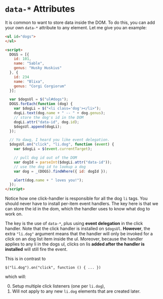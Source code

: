 # `data-*` Attributes

It is common to want to store data inside the DOM. To do this, you can
add your own `data-*` attribute to any element. Let me give you an
example:

```html
<ul id="dogs">
</ul>

<script>
  DOGS = [{
    id: 101,
    name: "Sable",
    genus: "Husky Huskius"
  }, {
    id: 234
    name: "Blixa",
    genus: "Corgi Corgiorum"
  }];

  var $dogsUl = $("ul#dogs");
  DOGS.forEach(function (dog) {
    var $dogLi = $("<li class='dog'></li>");
    dogLi.text(dog.name + " -- " + dog.genus);
    // store the dog's id in the DOM
    dogLi.attr("data-id", dog.id);
    $dogsUl.append(dogLi);
  });

  // Yo dawg, I heard you like event delegation.
  $dogsUl.on("click", "li.dog", function (event) {
    var $dogLi = $(event.currentTarget);

    // pull dog id out of the DOM
    var dogId = parseInt($dogLi.attr("data-id"));
    // use the dog id to lookup a dog
    var dog = _(DOGS).findWhere({ id: dogId });

    alert(dog.name + " loves you!");
  });
</script>
```

Notice how one click-handler is responsible for all the dog `li`
tags. You should never have to install per-item event handlers. The
key here is that we can store the id in the dom, which the handler
uses to know what dog to work on.

The key is the use of `data-*`, plus using **event delegation** in the
click handler. Note that the click handler is installed on
`$dogsUl`. **However**, the extra `"li.dog"` argument means that the
handler will only be invoked for a click on an dog list item inside
the ul. Moreover, because the handler applies to any li in the dogs
ul, clicks on lis **added after the handler is installed** will still
fire the event.

This is in contrast to

    $("li.dog").on("click", function () { ... })

which will:

0. Setup multiple click listeners (one per `li.dog`),
0. Will not apply to any new `li.dog` elements that are created later.
